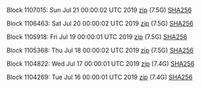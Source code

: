 Block 1107015: Sun Jul 21 00:00:02 UTC 2019 [zip](https://dash-bootstrap.ams3.digitaloceanspaces.com/mainnet/2019-07-21/bootstrap.dat.zip) (7.5G) [SHA256](https://dash-bootstrap.ams3.digitaloceanspaces.com/mainnet/2019-07-21/sha256.txt)

Block 1106463: Sat Jul 20 00:00:02 UTC 2019 [zip](https://dash-bootstrap.ams3.digitaloceanspaces.com/mainnet/2019-07-20/bootstrap.dat.zip) (7.5G) [SHA256](https://dash-bootstrap.ams3.digitaloceanspaces.com/mainnet/2019-07-20/sha256.txt)

Block 1105918: Fri Jul 19 00:00:01 UTC 2019 [zip](https://dash-bootstrap.ams3.digitaloceanspaces.com/mainnet/2019-07-19/bootstrap.dat.zip) (7.5G) [SHA256](https://dash-bootstrap.ams3.digitaloceanspaces.com/mainnet/2019-07-19/sha256.txt)

Block 1105368: Thu Jul 18 00:00:02 UTC 2019 [zip](https://dash-bootstrap.ams3.digitaloceanspaces.com/mainnet/2019-07-18/bootstrap.dat.zip) (7.5G) [SHA256](https://dash-bootstrap.ams3.digitaloceanspaces.com/mainnet/2019-07-18/sha256.txt)

Block 1104822: Wed Jul 17 00:00:01 UTC 2019 [zip](https://dash-bootstrap.ams3.digitaloceanspaces.com/mainnet/2019-07-17/bootstrap.dat.zip) (7.4G) [SHA256](https://dash-bootstrap.ams3.digitaloceanspaces.com/mainnet/2019-07-17/sha256.txt)

Block 1104269: Tue Jul 16 00:00:01 UTC 2019 [zip](https://dash-bootstrap.ams3.digitaloceanspaces.com/mainnet/2019-07-16/bootstrap.dat.zip) (7.4G) [SHA256](https://dash-bootstrap.ams3.digitaloceanspaces.com/mainnet/2019-07-16/sha256.txt)

